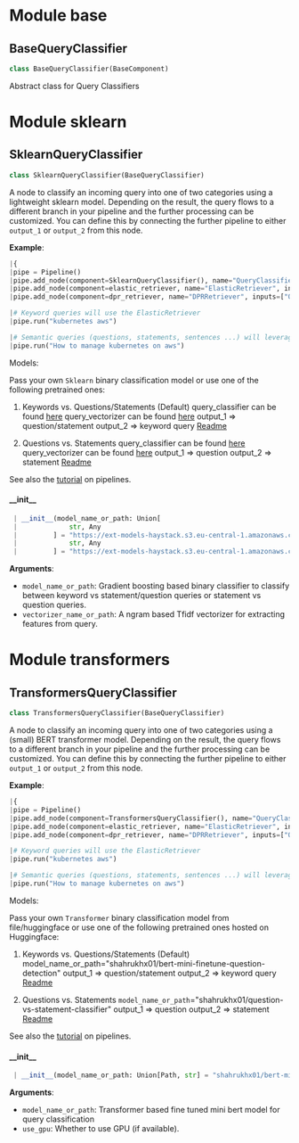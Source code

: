 <a name="base"></a>
# Module base

<a name="base.BaseQueryClassifier"></a>
## BaseQueryClassifier

```python
class BaseQueryClassifier(BaseComponent)
```

Abstract class for Query Classifiers

<a name="sklearn"></a>
# Module sklearn

<a name="sklearn.SklearnQueryClassifier"></a>
## SklearnQueryClassifier

```python
class SklearnQueryClassifier(BaseQueryClassifier)
```

A node to classify an incoming query into one of two categories using a lightweight sklearn model. Depending on the result, the query flows to a different branch in your pipeline
and the further processing can be customized. You can define this by connecting the further pipeline to either `output_1` or `output_2` from this node.

**Example**:

  ```python
  |{
  |pipe = Pipeline()
  |pipe.add_node(component=SklearnQueryClassifier(), name="QueryClassifier", inputs=["Query"])
  |pipe.add_node(component=elastic_retriever, name="ElasticRetriever", inputs=["QueryClassifier.output_2"])
  |pipe.add_node(component=dpr_retriever, name="DPRRetriever", inputs=["QueryClassifier.output_1"])
  
  |# Keyword queries will use the ElasticRetriever
  |pipe.run("kubernetes aws")
  
  |# Semantic queries (questions, statements, sentences ...) will leverage the DPR retriever
  |pipe.run("How to manage kubernetes on aws")
  
  ```
  
  Models:
  
  Pass your own `Sklearn` binary classification model or use one of the following pretrained ones:
  1) Keywords vs. Questions/Statements (Default)
  query_classifier can be found [here](https://ext-models-haystack.s3.eu-central-1.amazonaws.com/gradboost_query_classifier/model.pickle)
  query_vectorizer can be found [here](https://ext-models-haystack.s3.eu-central-1.amazonaws.com/gradboost_query_classifier/vectorizer.pickle)
  output_1 => question/statement
  output_2 => keyword query
  [Readme](https://ext-models-haystack.s3.eu-central-1.amazonaws.com/gradboost_query_classifier/readme.txt)
  
  
  2) Questions vs. Statements
  query_classifier can be found [here](https://ext-models-haystack.s3.eu-central-1.amazonaws.com/gradboost_query_classifier_statements/model.pickle)
  query_vectorizer can be found [here](https://ext-models-haystack.s3.eu-central-1.amazonaws.com/gradboost_query_classifier_statements/vectorizer.pickle)
  output_1 => question
  output_2 => statement
  [Readme](https://ext-models-haystack.s3.eu-central-1.amazonaws.com/gradboost_query_classifier_statements/readme.txt)
  
  See also the [tutorial](https://haystack.deepset.ai/tutorials/pipelines) on pipelines.

<a name="sklearn.SklearnQueryClassifier.__init__"></a>
#### \_\_init\_\_

```python
 | __init__(model_name_or_path: Union[
 |             str, Any
 |         ] = "https://ext-models-haystack.s3.eu-central-1.amazonaws.com/gradboost_query_classifier/model.pickle", vectorizer_name_or_path: Union[
 |             str, Any
 |         ] = "https://ext-models-haystack.s3.eu-central-1.amazonaws.com/gradboost_query_classifier/vectorizer.pickle")
```

**Arguments**:

- `model_name_or_path`: Gradient boosting based binary classifier to classify between keyword vs statement/question
queries or statement vs question queries.
- `vectorizer_name_or_path`: A ngram based Tfidf vectorizer for extracting features from query.

<a name="transformers"></a>
# Module transformers

<a name="transformers.TransformersQueryClassifier"></a>
## TransformersQueryClassifier

```python
class TransformersQueryClassifier(BaseQueryClassifier)
```

A node to classify an incoming query into one of two categories using a (small) BERT transformer model.
Depending on the result, the query flows to a different branch in your pipeline and the further processing
can be customized. You can define this by connecting the further pipeline to either `output_1` or `output_2`
from this node.

**Example**:

  ```python
  |{
  |pipe = Pipeline()
  |pipe.add_node(component=TransformersQueryClassifier(), name="QueryClassifier", inputs=["Query"])
  |pipe.add_node(component=elastic_retriever, name="ElasticRetriever", inputs=["QueryClassifier.output_2"])
  |pipe.add_node(component=dpr_retriever, name="DPRRetriever", inputs=["QueryClassifier.output_1"])
  
  |# Keyword queries will use the ElasticRetriever
  |pipe.run("kubernetes aws")
  
  |# Semantic queries (questions, statements, sentences ...) will leverage the DPR retriever
  |pipe.run("How to manage kubernetes on aws")
  
  ```
  
  Models:
  
  Pass your own `Transformer` binary classification model from file/huggingface or use one of the following
  pretrained ones hosted on Huggingface:
  1) Keywords vs. Questions/Statements (Default)
  model_name_or_path="shahrukhx01/bert-mini-finetune-question-detection"
  output_1 => question/statement
  output_2 => keyword query
  [Readme](https://ext-models-haystack.s3.eu-central-1.amazonaws.com/gradboost_query_classifier/readme.txt)
  
  
  2) Questions vs. Statements
  `model_name_or_path`="shahrukhx01/question-vs-statement-classifier"
  output_1 => question
  output_2 => statement
  [Readme](https://ext-models-haystack.s3.eu-central-1.amazonaws.com/gradboost_query_classifier_statements/readme.txt)
  
  
  See also the [tutorial](https://haystack.deepset.ai/tutorials/pipelines) on pipelines.

<a name="transformers.TransformersQueryClassifier.__init__"></a>
#### \_\_init\_\_

```python
 | __init__(model_name_or_path: Union[Path, str] = "shahrukhx01/bert-mini-finetune-question-detection", use_gpu: bool = True)
```

**Arguments**:

- `model_name_or_path`: Transformer based fine tuned mini bert model for query classification
- `use_gpu`: Whether to use GPU (if available).

